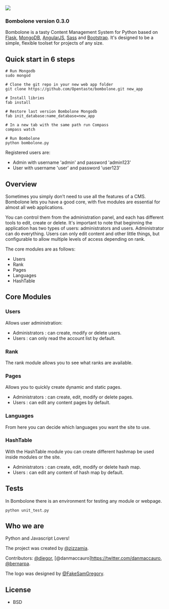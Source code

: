 <img src="http://zizzamia.com/img/bombolone_logo.png"/>

### Bombolone version 0.3.0 ###

Bombolone is a tasty Content Management System for Python based on [Flask](http://flask.pocoo.org/), [MongoDB](http://www.mongodb.org/), [AngularJS](http://angularjs.org), [Sass](http://sass-lang.com) and [Bootstrap](http://getbootstrap.com/). 
It's designed to be a simple, flexible toolset for projects of any size.



## Quick start in 6 steps

```shell
# Run Mongodb
sudo mongod

# Clone the git repo in your new web app folder
git clone https://github.com/Opentaste/bombolone.git new_app

# Install libries
fab install

# Restore last version Bombolone Mongodb
fab init_database:name_database=new_app

# In a new tab with the same path run Compass
compass watch

# Run Bombolone 
python bombolone.py
```

Registered users are:
* Admin with username 'admin' and password 'admin123'
* User with username 'user' and password 'user123'


## Overview

Sometimes you simply don’t need to use all the features of a CMS. 
Bombolone lets you have a good core, with five modules are essential 
for almost all web applications.

You can control them from the administration panel, and each has 
different tools to edit, create or delete.
It's important to note that beginning the application has two types 
of users: administrators and users. Administrator can do everything. 
Users can only edit content and other little things,
but configurable to allow multiple levels of access depending on rank.

The core modules are as follows:
* Users
* Rank
* Pages
* Languages
* HashTable


## Core Modules

### Users ###
Allows user administration: 
* Administrators : can create, modify or delete users.
* Users : can only read the account list by default.

### Rank ###
The rank module allows you to see what ranks are available.

### Pages ###
Allows you to quickly create dynamic and static pages.
* Administrators : can create, edit, modify or delete pages.
* Users : can edit any content pages by default.

### Languages ###
From here you can decide which languages you want the site to use.

### HashTable ###
With the HashTable module you can create different hashmap be used inside modules or the site.
* Administrators : can create, edit, modify or delete hash map.
* Users : can edit any content of hash map by default.


## Tests
In Bombolone there is an environment for testing any module or webpage.

```
python unit_test.py 
```

## Who we are

Python and Javascript Lovers!

The project was created by [@zizzamia](https://twitter.com/Zizzamia). 

Contributors: [@diegor](https://twitter.com/diegor), [@danmaccauro]https://twitter.com/danmaccauro, [@bernarpa](https://twitter.com/bernarpa).

The logo was designed by [@FakeSamGregory](https://twitter.com/FakeSamGregory).


## License

* BSD
